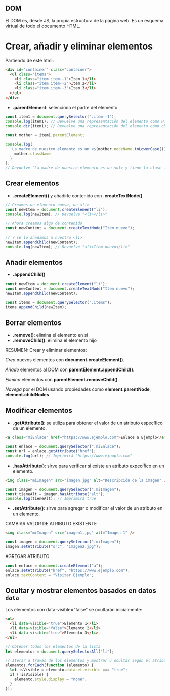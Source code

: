 ## DOM

El DOM es, desde JS, la propia estructura de la página web. Es un esquema virtual de todo el documento HTML.

# Crear, añadir y eliminar elementos

Partiendo de este html:

```html
<div id="container" class="container">
  <ul class="items">
    <li class="item item--1">Item 1</li>
    <li class="item item--2">Item 2</li>
    <li class="item item--3">Item 3</li>
  </ul>
</div>
```

- **.parentElement**: selecciona el padre del elemento

```javascript
const item1 = document.querySelector(".item--1");
console.log(item1); // Devuelve una representación del elemento como HTML
console.dir(item1); // Devuelve una representación del elemento como objeto

const mother = item1.parentElement;

console.log(
  `La madre de nuestro elemento es un <${mother.nodeName.toLowerCase()}> y tiene la clase .${
    mother.className
  }`
);
// Devuelve "La madre de nuestro elemento es un <ul> y tiene la clase .items"
```

## Crear elementos

- **.createElement()** y añadirle contenido con **.createTextNode()**

```javascript
// Creamos un elemento nuevo, un <li>
const newItem = document.createElement("li");
console.log(newItem); // Devuelve "<li></li>"

// Ahora creamos algo de contenido
const newContent = document.createTextNode("Item nuevo");

// Y se lo añadimos a nuestro <li>
newItem.appendChild(newContent);
console.log(newItem); // Devuelve "<li>Item nuevo</li>"
```

## Añadir elementos

- **.appendChild()**

```javascript
const newItem = document.createElement("li");
const newContent = document.createTextNode("Item nuevo");
newItem.appendChild(newContent);

const items = document.querySelector(".items");
items.appendChild(newItem);
```

## Borrar elementos

- **.remove()**: elimina el elemento en sí
- **.removeChild()**: elimina el elemento hijo

RESUMEN:
Crear y eliminar elementos:

_Crea_ nuevos elementos con **document.createElement()**.

_Añade_ elementos al DOM con **parentElement.appendChild()**.

_Elimina_ elementos con **parentElement.removeChild()**.

_Navega_ por el DOM usando propiedades como e**lement.parentNode**, **element.childNodes**

## Modificar elementos

- **.getAttribute()**: se utiliza para obtener el valor de un atributo específico de un elemento.

```html
<a class="miEnlace" href="https://www.ejemplo.com">Enlace a Ejemplo</a>
```

```javascript
const enlace = document.querySelector(".miEnlace");
const url = enlace.getAttribute("href");
console.log(url); // Imprimirá "https://www.ejemplo.com"
```

- **.hasAttribute()**: sirve para verificar si existe un atributo expecífico en un elemento.

```html
<img class="miImagen" src="imagen.jpg" alt="Descripción de la imagen" />
```

```javascript
const imagen = document.querySelector(".miImagen");
const tieneAlt = imagen.hasAttribute("alt");
console.log(tieneAlt); // Imprimirá true
```

- **.setAttribute()**: sirve para agregar o modificar el valor de un atributo en un elemento.

CAMBIAR VALOR DE ATRIBUTO EXISTENTE

```html
<img class="miImagen" src="imagen1.jpg" alt="Imagen 1" />
```

```javascript
const imagen = document.querySelector(".miImagen");
imagen.setAttribute("src", "imagen2.jpg");
```

AGREGAR ATRIBUTO

```javascript
const enlace = document.createElement("a");
enlace.setAttribute("href", "https://www.ejemplo.com");
enlace.textContent = "Visitar Ejemplo";
```

## Ocultar y mostrar elementos basados en datos `data`

Los elementos con data-visible="false" se ocultarán inicialmente:

```html
<ul>
  <li data-visible="true">Elemento 1</li>
  <li data-visible="false">Elemento 2</li>
  <li data-visible="true">Elemento 3</li>
</ul>
```

```javascript
// Obtener todos los elementos de la lista
let elementos = document.querySelectorAll("li");

// Iterar a través de los elementos y mostrar u ocultar según el atributo data-visible
elementos.forEach(function (elemento) {
  let isVisible = elemento.dataset.visible === "true";
  if (!isVisible) {
    elemento.style.display = "none";
  }
});
```
